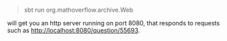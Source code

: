 > sbt run org.mathoverflow.archive.Web

will get you an http server running on port 8080, that responds to requests such as <http://localhost:8080/question/55693>.
